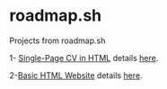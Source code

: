 # roadmap.sh
Projects from roadmap.sh

1- <a href="https://github.com/GabiHGitimayer/roadmap.sh/blob/95853900694cccf3c785e4f20322d91f0a57dc7e/Front-end/01-CV-single-page/CV.html">Single-Page CV in HTML</a> details <a href="https://roadmap.sh/projects/single-page-cv">here</a>.

2-<a href="https://github.com/GabiHGitimayer/roadmap.sh/tree/main/Front-end/02-Basic-HTML-Website">Basic HTML Website</a> details <a href="https://roadmap.sh/projects/basic-html-website">here</a>.


